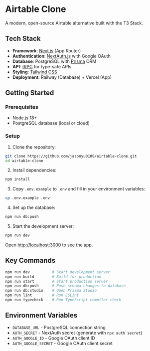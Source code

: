 # Airtable Clone

A modern, open-source Airtable alternative built with the T3 Stack.

## Tech Stack

- **Framework**: [Next.js](https://nextjs.org) (App Router)
- **Authentication**: [NextAuth.js](https://next-auth.js.org) with Google OAuth
- **Database**: PostgreSQL with [Prisma](https://prisma.io) ORM
- **API**: [tRPC](https://trpc.io) for type-safe APIs
- **Styling**: [Tailwind CSS](https://tailwindcss.com)
- **Deployment**: Railway (Database) + Vercel (App)

## Getting Started

### Prerequisites

- Node.js 18+
- PostgreSQL database (local or cloud)

### Setup

1. Clone the repository:
```bash
git clone https://github.com/jasonyu0100/airtable-clone.git
cd airtable-clone
```

2. Install dependencies:
```bash
npm install
```

3. Copy `.env.example` to `.env` and fill in your environment variables:
```bash
cp .env.example .env
```

4. Set up the database:
```bash
npm run db:push
```

5. Start the development server:
```bash
npm run dev
```

Open [http://localhost:3000](http://localhost:3000) to see the app.

## Key Commands

```bash
npm run dev          # Start development server
npm run build        # Build for production
npm run start        # Start production server
npm run db:push      # Push schema changes to database
npm run db:studio    # Open Prisma Studio
npm run lint         # Run ESLint
npm run typecheck    # Run TypeScript compiler check
```

## Environment Variables

- `DATABASE_URL` - PostgreSQL connection string
- `AUTH_SECRET` - NextAuth secret (generate with `npx auth secret`)
- `AUTH_GOOGLE_ID` - Google OAuth client ID
- `AUTH_GOOGLE_SECRET` - Google OAuth client secret
